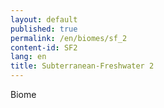 ```yaml
---
layout: default
published: true
permalink: /en/biomes/sf_2
content-id: SF2
lang: en
title: Subterranean-Freshwater 2
---
```


Biome
